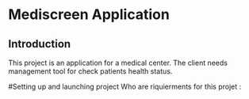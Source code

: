 # Mediscreen Application

## Introduction
This project is an application for a medical center. The client needs management tool for check patients health status.

#Setting up and launching project 
 Who are riquierments for this projet :
  
